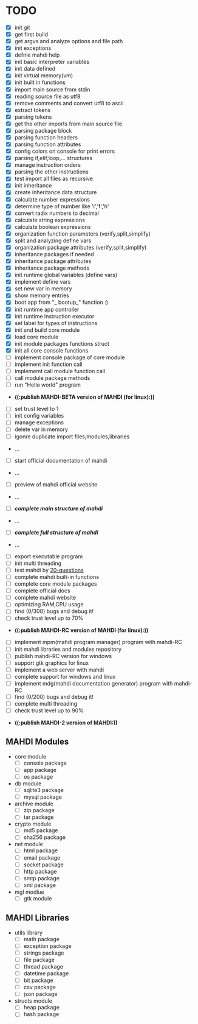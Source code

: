 
TODO
============================================

 - [x] init git
 - [x] get first build
 - [x] get argvs and analyze options and file path
 - [x] init exceptions
 - [x] defnie mahdi help
 - [x] init basic interpreter variables
 - [x] init data defined
 - [x] init virtual memory(vm)
 - [x] init built in functions
 - [x] import main source from stdin
 - [x] reading source file as utf8
 - [x] remove comments and convert utf8 to ascii
 - [x] extract tokens
 - [x] parsing tokens
 - [x] get the other imports from main source file
 - [x] parsing package block
 - [x] parsing function headers
 - [x] parsing function attributes
 - [x] config colors on console for print errors
 - [x] parsing if,elif,loop,... structures
 - [x] manage instruction orders
 - [x] parsing the other instructions
 - [x] test import all files as recursive
 - [x] init inheritance
 - [x] create inheritance data structure
 - [x] calculate number expressions
 - [x] determine type of number like 'i','f','h'
 - [x] convert radix numbers to decimal
 - [x] calculate string expressions
 - [x] calculate boolean expressions
 - [x] organization function parameters (verify,split,simplify)
 - [x] split and analyzing define vars
 - [x] organization package attributes (verify,split,simplify)
 - [x] inheritance packages if needed
 - [x] inheritance package attributes
 - [x] inheritance package methods
 - [x] init runtime global variables (define vars)
 - [x] implement define vars
 - [x] set new var in memory
 - [x] show memory entries
 - [x] boot app from "_ bootup_" function :)
 - [x] init runtime app controller
 - [x] init runtime instruction executor
 - [x] set label for types of instructions
 - [x] init and build core module
 - [x] load core module
 - [x] init module packages functions struct
 - [x] init all core console functions
 - [ ] implement console package of core module
 - [ ] implement init function call
 - [ ] implememt call module function call
 - [ ] call module package methods
 - [ ] run "Hello world" program

 - **((:publish MAHDI-BETA version of MAHDI (for linux):))**

 - [ ] set trust level to 1
 - [ ] init config variables
 - [ ] manage exceptions
 - [ ] delete var in memory
 - [ ] igonre duplicate import files,modules,libraries
 - ...
 - [ ] start official documentation of mahdi
 - ...
 - [ ] preview of mahdi official website
 - ...
 - [ ] **_complete main structure of mahdi_**
 - ...
 - [ ] **_complete full structure of mahdi_**
 - ...
 - [ ] export executable program
 - [ ] init multi threading
 - [ ] test mahdi by [20-questions](https://github.com/mykeels/20-questions)
 - [ ] complete mahdi built-in functions
 - [ ] complete core module packages
 - [ ] complete official docs
 - [ ] complete mahdi website
 - [ ] optimizing RAM,CPU usage
 - [ ] find (0/300) bugs and debug it!
 - [ ] check trust level up to 70%

 - **((:publish MAHDI-RC version of MAHDI (for linux):))**

 - [ ] implement mpm(mahdi program manager) program with mahdi-RC
 - [ ] init mahdi libraries and modules repository
 - [ ] publish mahdi-RC version for windows
 - [ ] support gtk graphics for linux
 - [ ] implement a web server with mahdi
 - [ ] complete support for windows and linux
 - [ ] implement mdg(mahdi documentation generator) program with mahdi-RC
 - [ ] find (0/200) bugs and debug it!
 - [ ] complete multi threading
 - [ ] check trust level up to 90%
 - **((:publish MAHDI-2 version of MAHDI:))**


MAHDI Modules
--------
  * core module
      - [ ] console package
      - [ ] app package 
      - [ ] os package
  * db module
      - [ ] sqlite3 package
      - [ ] mysql package
  * archive module
      - [ ] zip package
      - [ ] tar package
  * crypto module
      - [ ] md5 package
      - [ ] sha256 package
  * net module
      - [ ] html package
      - [ ] email package
      - [ ] socket package
      - [ ] http package
      - [ ] smtp package
      - [ ] xml package
  * mgl modlue
      - [ ] gtk module

MAHDI Libraries
--------
  * utils library
      - [ ] math package
      - [ ] exception package 
      - [ ] strings package
      - [ ] file package
      - [ ] thread package
      - [ ] datetime package
      - [ ] bit package
      - [ ] csv package
      - [ ] json package
  * structs module
      - [ ] heap package
      - [ ] hash package